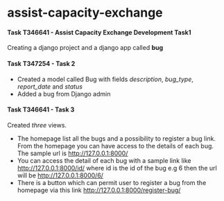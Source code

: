 # assist-capacity-exchange
#### Task T346641 - Assist Capacity Exchange Development Task1
Creating a django project and a django app called **bug**

#### Task T347254 - Task 2
- Created a model called Bug with fields *description*, *bug_type*, *report_date* and *status*
- Added a bug from Django admin

#### Task  T346641 - Task 3
Created *three* views. 
- The homepage list all the bugs and a possibility to register a bug link. From the homepage you can have access to the details of each bug. The sample url is http://127.0.0.1:8000/
- You can access the detail of each bug with a sample link like http://127.0.0.1:8000/id/ where id is the id of the bug e.g 6 then the url will be http://127.0.0.1:8000/6/
- There is a button which can permit user to register a bug from the homepage via this link http://127.0.0.1:8000/register-bug/
